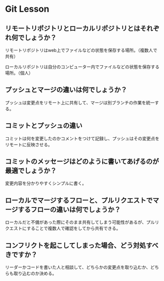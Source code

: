 # Git Lesson

## リモートリポジトリとローカルリポジトリとはそれぞれ何でしょうか？

リモートリポジトリはweb上でファイルなどの状態を保存する場所。（複数人で共有）

ローカルリポジトリは自分のコンピューター内でファイルなどの状態を保存する場所。（個人）

## プッシュとマージの違いは何でしょうか？

プッシュは変更点をリモート上に共有して、マージは別ブランチの作業を統一する。

## コミットとプッシュの違い

コミットは何を変更したのかコメントをつけて記録し、プッシュはその変更点をリモートに反映させる。

## コミットのメッセージはどのように書いてあげるのが最適でしょうか？

変更内容を分かりやすくシンプルに書く。

## ローカルでマージするフローと、プルリクエストでマージするフローの違いは何でしょうか？

ローカルだと不備があった際にそのまま共有してしまう可能性があるが、プルリクエストにすることで複数人で確認をしてから共有できる。

## コンフリクトを起こしてしまった場合、どう対処すべきですか？

リーダーかコードを書いた人と相談して、どちらかの変更点を取り込むか、どちらも取り込むのか決める。